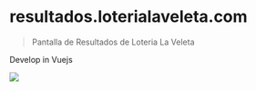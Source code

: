 # resultados.loterialaveleta.com

> Pantalla de Resultados de Loteria La Veleta

<p> Develop in Vuejs </p>

<img src="http://resultados.loterialaveleta.com/pantalla-resultados.png"  />
